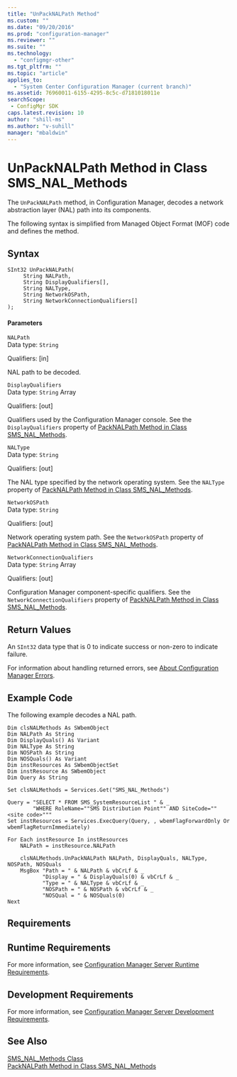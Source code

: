 ```yaml
---
title: "UnPackNALPath Method"
ms.custom: ""
ms.date: "09/20/2016"
ms.prod: "configuration-manager"
ms.reviewer: ""
ms.suite: ""
ms.technology:
  - "configmgr-other"
ms.tgt_pltfrm: ""
ms.topic: "article"
applies_to:
  - "System Center Configuration Manager (current branch)"
ms.assetid: 76960011-6155-4295-8c5c-d7181018011esearchScope: - ConfigMgr SDK
caps.latest.revision: 10
author: "shill-ms"
ms.author: "v-suhill"
manager: "mbaldwin"
---
```

# UnPackNALPath Method in Class SMS_NAL_Methods
The `UnPackNALPath` method, in Configuration Manager, decodes a network abstraction layer (NAL) path into its components.  

 The following syntax is simplified from Managed Object Format (MOF) code and defines the method.  

## Syntax  

```  
SInt32 UnPackNALPath(  
     String NALPath,  
     String DisplayQualifiers[],  
     String NALType,   
     String NetworkOSPath,   
     String NetworkConnectionQualifiers[]  
);  
```  

#### Parameters  
 `NALPath`  
 Data type: `String`  

 Qualifiers: [in]  

 NAL path to be decoded.  

 `DisplayQualifiers`  
 Data type: `String` Array  

 Qualifiers: [out]  

 Qualifiers used by the Configuration Manager console. See the `DisplayQualifiers` property of [PackNALPath Method in Class SMS_NAL_Methods](../../../develop/reference/misc/packnalpath-method-in-class-sms_nal_methods.md).  

 `NALType`  
 Data type: `String`  

 Qualifiers: [out]  

 The NAL type specified by the network operating system. See the `NALType` property of [PackNALPath Method in Class SMS_NAL_Methods](../../../develop/reference/misc/packnalpath-method-in-class-sms_nal_methods.md).  

 `NetworkOSPath`  
 Data type: `String`  

 Qualifiers: [out]  

 Network operating system path. See the `NetworkOSPath` property of [PackNALPath Method in Class SMS_NAL_Methods](../../../develop/reference/misc/packnalpath-method-in-class-sms_nal_methods.md).  

 `NetworkConnectionQualifiers`  
 Data type: `String` Array  

 Qualifiers: [out]  

 Configuration Manager component-specific qualifiers. See the `NetworkConnectionQualifiers` property of [PackNALPath Method in Class SMS_NAL_Methods](../../../develop/reference/misc/packnalpath-method-in-class-sms_nal_methods.md).  

## Return Values  
 An `SInt32` data type that is 0 to indicate success or non-zero to indicate failure.  

 For information about handling returned errors, see [About Configuration Manager Errors](../../../develop/core/understand/about-configuration-manager-errors.md).  

## Example Code  
 The following example decodes a NAL path.  

```  
Dim clsNALMethods As SWbemObject  
Dim NALPath As String  
Dim DisplayQuals() As Variant  
Dim NALType As String  
Dim NOSPath As String  
Dim NOSQuals() As Variant  
Dim instResources As SWbemObjectSet  
Dim instResource As SWbemObject  
Dim Query As String  

Set clsNALMethods = Services.Get("SMS_NAL_Methods")  

Query = "SELECT * FROM SMS_SystemResourceList " & _  
        "WHERE RoleName=""SMS Distribution Point"" AND SiteCode=""<site code>"""  
Set instResources = Services.ExecQuery(Query, , wbemFlagForwardOnly Or wbemFlagReturnImmediately)  

For Each instResource In instResources  
    NALPath = instResource.NALPath  

    clsNALMethods.UnPackNALPath NALPath, DisplayQuals, NALType, NOSPath, NOSQuals  
    MsgBox "Path = " & NALPath & vbCrLf & _  
           "Display = " & DisplayQuals(0) & vbCrLf & _  
           "Type = " & NALType & vbCrLf & _  
           "NOSPath = " & NOSPath & vbCrLf & _  
           "NOSQual = " & NOSQuals(0)  
Next  
```  

## Requirements  

## Runtime Requirements  
 For more information, see [Configuration Manager Server Runtime Requirements](../../../develop/core/reqs/server-runtime-requirements.md).  

## Development Requirements  
 For more information, see [Configuration Manager Server Development Requirements](../../../develop/core/reqs/server-development-requirements.md).  

## See Also  
 [SMS_NAL_Methods Class](../../../develop/reference/misc/sms_nal_methods-server-wmi-class.md)   
 [PackNALPath Method in Class SMS_NAL_Methods](../../../develop/reference/misc/packnalpath-method-in-class-sms_nal_methods.md)
